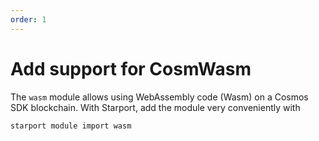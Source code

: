 ```yaml
---
order: 1
---
```


# Add support for CosmWasm

The `wasm` module allows using WebAssembly code (Wasm) on a Cosmos SDK blockchain. With Starport, add the module very conveniently with

```bash
starport module import wasm
```

